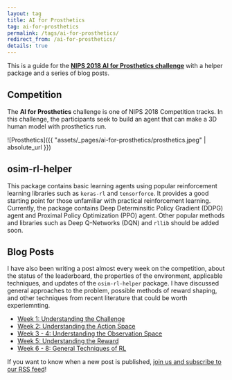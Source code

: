 ```yaml
---
layout: tag
title: AI for Prosthetics
tag: ai-for-prosthetics
permalink: /tags/ai-for-prosthetics/
redirect_from: /ai-for-prosthetics/
details: true
---
```


This is a guide for the [**NIPS 2018 AI for Prosthetics challenge**](https://www.crowdai.org/challenges/nips-2018-ai-for-prosthetics-challenge) with a helper package and a series of blog posts.

## Competition

The **AI for Prosthetics** challenge is one of NIPS 2018 Competition tracks. In this challenge, the participants seek to build an agent that can make a 3D human model with prosthetics run.

![Prosthetics]({{ "assets/_pages/ai-for-prosthetics/prosthetics.jpeg" | absolute_url }})

## osim-rl-helper

This package contains basic learning agents using popular reinforcement learning libraries such as `keras-rl` and `tensorforce`. It provides a good starting point for those unfamiliar with practical reinforcement learning. Currently, the package contains Deep Determinsitic Policy Gradient (DDPG) agent and Proximal Policy Optimization (PPO) agent. Other popular methods and libraries such as Deep Q-Networks (DQN) and `rllib` should be added soon.

## Blog Posts

I have also been writing a post almost every week on the competition, about the status of the leaderboard, the properties of the environment, applicable techniques, and updates of the `osim-rl-helper` package. I have discussed general approaches to the problem, possible methods of reward shaping, and other techniques from recent literature that could be worth experiemnting.

- [Week 1: Understanding the Challenge](/blog/ai-for-prosthetics-1)
- [Week 2: Understanding the Action Space](/blog/ai-for-prosthetics-2)
- [Week 3 - 4: Understanding the Observation Space](/blog/ai-for-prosthetics-3)
- [Week 5: Understanding the Reward](/blog/ai-for-prosthetics-5)
- [Week 6 - 8: General Techniques of RL](/blog/ai-for-prosthetics-6)

If you want to know when a new post is published, [join us and subscribe to our RSS feed](/feed.xml)!
